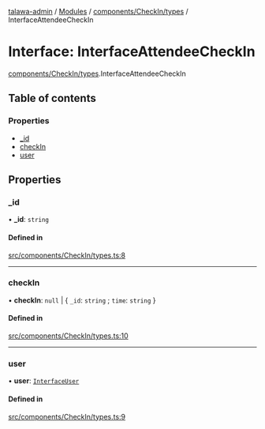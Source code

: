 [talawa-admin](../README.md) / [Modules](../modules.md) / [components/CheckIn/types](../modules/components_CheckIn_types.md) / InterfaceAttendeeCheckIn

# Interface: InterfaceAttendeeCheckIn

[components/CheckIn/types](../modules/components_CheckIn_types.md).InterfaceAttendeeCheckIn

## Table of contents

### Properties

- [\_id](components_CheckIn_types.InterfaceAttendeeCheckIn.md#_id)
- [checkIn](components_CheckIn_types.InterfaceAttendeeCheckIn.md#checkin)
- [user](components_CheckIn_types.InterfaceAttendeeCheckIn.md#user)

## Properties

### \_id

• **\_id**: `string`

#### Defined in

[src/components/CheckIn/types.ts:8](https://github.com/pateldivyesh1323/talawa-admin/blob/f5c4099/src/components/CheckIn/types.ts#L8)

___

### checkIn

• **checkIn**: ``null`` \| \{ `_id`: `string` ; `time`: `string`  \}

#### Defined in

[src/components/CheckIn/types.ts:10](https://github.com/pateldivyesh1323/talawa-admin/blob/f5c4099/src/components/CheckIn/types.ts#L10)

___

### user

• **user**: [`InterfaceUser`](components_CheckIn_types.InterfaceUser.md)

#### Defined in

[src/components/CheckIn/types.ts:9](https://github.com/pateldivyesh1323/talawa-admin/blob/f5c4099/src/components/CheckIn/types.ts#L9)
